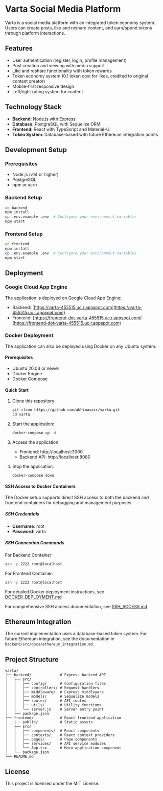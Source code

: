 # Varta Social Media Platform

Varta is a social media platform with an integrated token economy system. Users can create posts, like and reshare content, and earn/spend tokens through platform interactions.

## Features

- User authentication (register, login, profile management)
- Post creation and viewing with media support
- Like and reshare functionality with token rewards
- Token economy system (0.1 token cost for likes, credited to original content creator)
- Mobile-first responsive design
- Left/right rating system for content

## Technology Stack

- **Backend**: Node.js with Express
- **Database**: PostgreSQL with Sequelize ORM
- **Frontend**: React with TypeScript and Material-UI
- **Token System**: Database-based with future Ethereum integration points

## Development Setup

### Prerequisites

- Node.js (v14 or higher)
- PostgreSQL
- npm or yarn

### Backend Setup

```bash
cd backend
npm install
cp .env.example .env  # Configure your environment variables
npm start
```

### Frontend Setup

```bash
cd frontend
npm install
cp .env.example .env  # Configure your environment variables
npm start
```

## Deployment

### Google Cloud App Engine

The application is deployed on Google Cloud App Engine:

- Backend: [https://varta-455515.uc.r.appspot.com](https://varta-455515.uc.r.appspot.com)
- Frontend: [https://frontend-dot-varta-455515.uc.r.appspot.com](https://frontend-dot-varta-455515.uc.r.appspot.com)

### Docker Deployment

The application can also be deployed using Docker on any Ubuntu system:

#### Prerequisites

- Ubuntu 20.04 or newer
- Docker Engine
- Docker Compose

#### Quick Start

1. Clone this repository:
   ```bash
   git clone https://github.com/abhinavasr/varta.git
   cd varta
   ```

2. Start the application:
   ```bash
   docker-compose up -d
   ```

3. Access the application:
   - Frontend: http://localhost:3000
   - Backend API: http://localhost:8080

4. Stop the application:
   ```bash
   docker-compose down
   ```

#### SSH Access to Docker Containers

The Docker setup supports direct SSH access to both the backend and frontend containers for debugging and management purposes.

##### SSH Credentials
- **Username**: root
- **Password**: varta

##### SSH Connection Commands

For Backend Container:
```bash
ssh -p 2222 root@localhost
```

For Frontend Container:
```bash
ssh -p 2223 root@localhost
```

For detailed Docker deployment instructions, see [DOCKER_DEPLOYMENT.md](DOCKER_DEPLOYMENT.md)

For comprehensive SSH access documentation, see [SSH_ACCESS.md](SSH_ACCESS.md)

## Ethereum Integration

The current implementation uses a database-based token system. For future Ethereum integration, see the documentation in `backend/src/docs/ethereum_integration.md`.

## Project Structure

```
varta/
├── backend/             # Express backend API
│   ├── src/
│   │   ├── config/      # Configuration files
│   │   ├── controllers/ # Request handlers
│   │   ├── middleware/  # Express middleware
│   │   ├── models/      # Sequelize models
│   │   ├── routes/      # API routes
│   │   ├── utils/       # Utility functions
│   │   └── server.js    # Server entry point
│   └── package.json
├── frontend/            # React frontend application
│   ├── public/          # Static assets
│   ├── src/
│   │   ├── components/  # React components
│   │   ├── contexts/    # React context providers
│   │   ├── pages/       # Page components
│   │   ├── services/    # API service modules
│   │   └── App.tsx      # Main application component
│   └── package.json
└── README.md
```

## License

This project is licensed under the MIT License.

